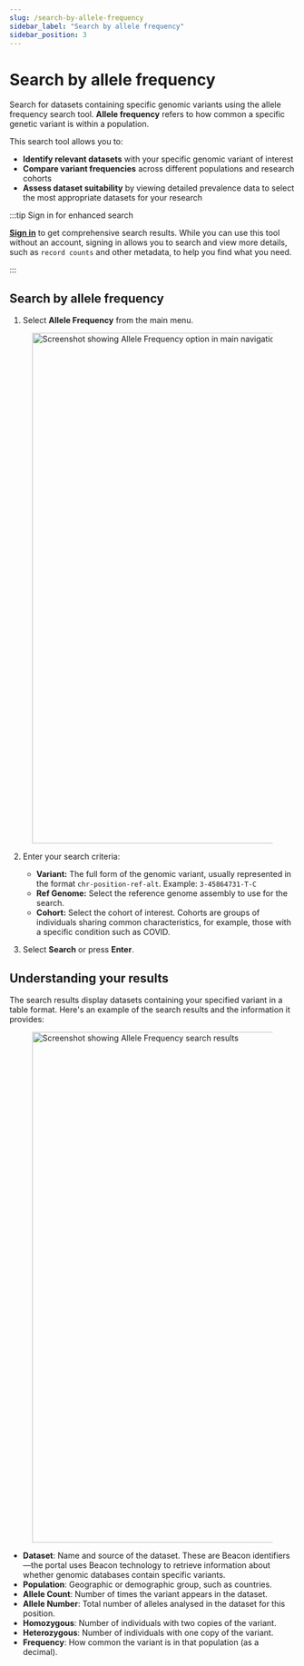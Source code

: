 ```yaml
---
slug: /search-by-allele-frequency
sidebar_label: "Search by allele frequency"
sidebar_position: 3
---
```


# Search by allele frequency

Search for datasets containing specific genomic variants using the allele frequency search tool. **Allele frequency** refers to how common a specific genetic variant is within a population. 

This search tool allows you to:

- **Identify relevant datasets** with your specific genomic variant of interest
- **Compare variant frequencies** across different populations and research cohorts
- **Assess dataset suitability** by viewing detailed prevalence data to select the most appropriate datasets for your research

:::tip Sign in for enhanced search

[**Sign in**](/sign-in) to get comprehensive search results. While you can use this tool without an account, signing in allows you to search and view more details, such as `record counts` and other metadata, to help you find what you need.

:::

## Search by allele frequency

1. Select **Allele Frequency** from the main menu.

<figure>
<img src="img/explore-datasets/allele-frequency.png" alt="Screenshot showing Allele Frequency option in main navigation menu" width="900" />
<figcaption></figcaption>
</figure>

2. Enter your search criteria:
   - **Variant:** The full form of the genomic variant, usually represented in the format `chr-position-ref-alt`. Example: `3-45864731-T-C` 
   - **Ref Genome:** Select the reference genome assembly to use for the search.
   - **Cohort:** Select the cohort of interest. Cohorts are groups of individuals sharing common characteristics, for example, those with a specific condition such as COVID.

4. Select **Search** or press **Enter**.


## Understanding your results

The search results display datasets containing your specified variant in a table format. Here's an example of the search results and the information it provides:

<figure>
<img src="img/explore-datasets/allele-frequency-result.png" alt="Screenshot showing Allele Frequency search results" width="900" />
<figcaption></figcaption>
</figure>

- **Dataset**: Name and source of the dataset. These are Beacon identifiers—the portal uses Beacon technology to retrieve information about whether genomic databases contain specific variants. 
- **Population**: Geographic or demographic group, such as countries.
- **Allele Count**: Number of times the variant appears in the dataset.
- **Allele Number**: Total number of alleles analysed in the dataset for this position.
- **Homozygous**: Number of individuals with two copies of the variant.
- **Heterozygous**: Number of individuals with one copy of the variant.
- **Frequency**: How common the variant is in that population (as a decimal).


